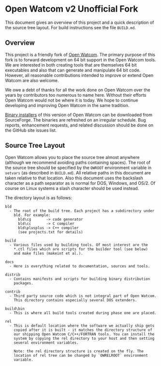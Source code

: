 
Open Watcom v2 Unofficial Fork
==============================

This document gives an overview of this project and a quick description of
the source tree layout. For build instructions see the file `BUILD.md`.

Overview
--------

This project is a friendly fork of [Open
Watcom](http://www.openwatcom.org/). The primary purpose of this fork is
to forward development on 64 bit support in the Open Watcom tools. We are
interested in both creating tools that are themselves 64 bit executables
and also that can generate and manipulate 64 bit code. However, all
reasonable contributions intended to improve or extend Open Watcom are
also welcome.

We owe a debt of thanks for all the work done on Open Watcom over the
years by contributors too numerous to name here. Without their efforts
Open Watcom would not be where it is today. We hope to continue developing
and improving Open Watcom in the same tradition.

[Binary installers](http://sourceforge.net/projects/openwatcom/) of this
version of Open Watcom can be downloaded from SourceForge. The binaries
are refreshed on an irregular schedule. Bug reports, enhancement requests,
and related discussion should be done on the GitHub site issues list.

Source Tree Layout
------------------

Open Watcom allows you to place the source tree almost anywhere (although
we recommend avoiding paths containing spaces). The root of the source
tree should be specified by the `OWROOT` environment variable in `setvars`
(as described in `BUILD.md`). All relative paths in this document are
taken relative to that location. Also this document uses the backslash
character as a path separator as is normal for DOS, Windows, and OS/2. Of
course on Linux systems a slash character should be used instead.

The directory layout is as follows:

    bld
      - The root of the build tree. Each project has a subdirectory under
        bld. For example:
          bld\cg       -> code generator
          bld\cc       -> C compiler
          bld\plusplus -> C++ compiler
          (see projects.txt for details)

    build
      - Various files used by building tools. Of most interest are the
        *.ctl files which are scripts for the builder tool (see below)
        and make files (makeint et al.).

    docs
      - Here is everything related to documentation, sources and tools.

    distrib
      - Contains manifests and scripts for building binary distribution
        packages.

    contrib
      - Third party source code which is not integral part of Open Watcom.
        This directory contains especially several DOS extenders.

    build\bin
      - This is where all build tools created during phase one are placed.

    rel
      - This is default location where the software we actually ship gets
        copied after it is built - it matches the directory structure of
        our shipping Open Watcom C/C++/FORTRAN tools. You can install the
        system by copying the rel directory to your host and then setting
        several environment variables.

        Note: the rel directory structure is created on the fly. The
        location of rel tree can be changed by `OWRELROOT` environment
        variable.
